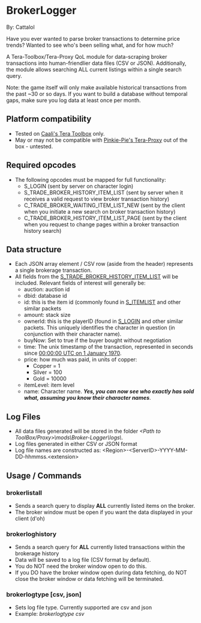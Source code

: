 # BrokerLogger

By: Cattalol

Have you ever wanted to parse broker transactions to determine price trends? Wanted to see who's been selling what, and for how much?

A Tera-Toolbox/Tera-Proxy QoL module for data-scraping broker transactions into human-friendlier data files (CSV or JSON). Additionally, the module allows searching ALL current listings within a single search query. 

Note: the game itself will only make available historical transactions from the past ~30 or so days. If you want to build a database without temporal gaps, make sure you log data at least once per month.

## Platform compatibility
- Tested on [Caali's Tera Toolbox](https://github.com/tera-toolbox/tera-toolbox) only.
- May or may not be compatible with [Pinkie-Pie's Tera-Proxy](https://github.com/tera-proxy/tera-proxy) out of the box - untested.

## Required opcodes
- The following opcodes must be mapped for full functionality:
  - S_LOGIN (sent by server on character login)
  - S_TRADE_BROKER_HISTORY_ITEM_LIST (sent by server when it receives a valid request to view broker transaction history)
  - C_TRADE_BROKER_WAITING_ITEM_LIST_NEW (sent by the client when you initiate a new search on broker transaction history)
  - C_TRADE_BROKER_HISTORY_ITEM_LIST_PAGE (sent by the client when you request to change pages within a broker transaction history search)

## Data structure
- Each JSON array element / CSV row (aside from the header) represents a single brokerage transaction.
- All fields from the [S_TRADE_BROKER_HISTORY_ITEM_LIST](https://github.com/tera-toolbox/tera-data/blob/master/protocol/S_TRADE_BROKER_HISTORY_ITEM_LIST.2.def) will be included. Relevant fields of interest will generally be:
  - auction: auction id
  - dbid: database id
  - id: this is the item id (commonly found in [S_ITEMLIST](https://github.com/tera-toolbox/tera-data/blob/master/protocol/S_ITEMLIST.3.def) and other similar packets
  - amount: stack size
  - ownerId: this is the playerID (found in [S_LOGIN](https://github.com/tera-toolbox/tera-data/blob/master/protocol/S_LOGIN.14.def) and other similar packets. This uniquely identifies the character in question (in conjunction with their character name).
  - buyNow: Set to true if the buyer bought without negotiation
  - time: The unix timestamp of the transaction, represented in seconds since [00:00:00 UTC on 1 January 1970](https://en.wikipedia.org/wiki/Unix_time).
  - price: how much was paid, in units of copper:
    - Copper = 1
    - Silver = 100
    - Gold = 10000    
  - itemLevel: item level
  - name: Character name. _**Yes, you can now see who exactly has sold what, assuming you know their character names**_.

## Log Files
- All data files generated will be stored in the folder *\<Path to ToolBox/Proxy>\mods\Broker-Logger\logs\\*. 
- Log files generated in either CSV or JSON format
- Log file names are constructed as: \<Region>-\<ServerID>-YYYY-MM-DD-hhmmss.\<extension>

## Usage / Commands
### brokerlistall
- Sends a search query to display **ALL** currently listed items on the broker. 
- The broker window must be open if you want the data displayed in your client (d'oh)
### brokerloghistory
- Sends a search query for **ALL** currently listed transactions within the brokerage history
- Data will be saved to a log file (CSV format by default).
- You do NOT need the broker window open to do this.
- If you DO have the broker window open during data fetching, do NOT close the broker window or data fetching will be terminated.
### brokerlogtype [csv, json]
- Sets log file type. Currently supported are csv and json
- Example: *brokerlogtype csv*
